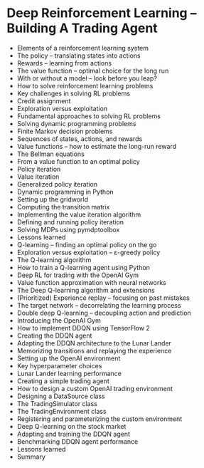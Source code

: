 # Deep Reinforcement Learning – Building A Trading Agent
- Elements of a reinforcement learning system
- The policy – translating states into actions
- Rewards – learning from actions
- The value function – optimal choice for the long run
- With or without a model – look before you leap?
- How to solve reinforcement learning problems
- Key challenges in solving RL problems
- Credit assignment
- Exploration versus exploitation
- Fundamental approaches to solving RL problems
- Solving dynamic programming problems
- Finite Markov decision problems
- Sequences of states, actions, and rewards
- Value functions – how to estimate the long-run reward
- The Bellman equations
- From a value function to an optimal policy
- Policy iteration
- Value iteration
- Generalized policy iteration
- Dynamic programming in Python
- Setting up the gridworld
- Computing the transition matrix
- Implementing the value iteration algorithm
- Defining and running policy iteration
- Solving MDPs using pymdptoolbox
- Lessons learned
- Q-learning – finding an optimal policy on the go
- Exploration versus exploitation – ε-greedy policy
- The Q-learning algorithm
- How to train a Q-learning agent using Python
- Deep RL for trading with the OpenAI Gym
- Value function approximation with neural networks
- The Deep Q-learning algorithm and extensions
- (Prioritized) Experience replay – focusing on past mistakes
- The target network – decorrelating the learning process
- Double deep Q-learning – decoupling action and prediction
- Introducing the OpenAI Gym
- How to implement DDQN using TensorFlow 2
- Creating the DDQN agent
- Adapting the DDQN architecture to the Lunar Lander
- Memorizing transitions and replaying the experience
- Setting up the OpenAI environment
- Key hyperparameter choices
- Lunar Lander learning performance
- Creating a simple trading agent
- How to design a custom OpenAI trading environment
- Designing a DataSource class
- The TradingSimulator class
- The TradingEnvironment class
- Registering and parameterizing the custom environment
- Deep Q-learning on the stock market
- Adapting and training the DDQN agent
- Benchmarking DDQN agent performance
- Lessons learned
- Summary
